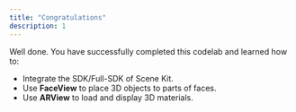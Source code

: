 ```yaml
---
title: "Congratulations"
description: 1
---
```


Well done. You have successfully completed this codelab and learned how to:

- Integrate     the SDK/Full-SDK of Scene Kit.
- Use **FaceView** to place 3D     objects to parts of faces.
- Use     **ARView** to load and display 3D     materials.
